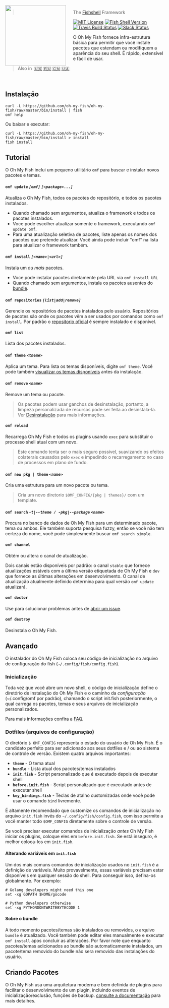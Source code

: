 <img src="https://cdn.rawgit.com/oh-my-fish/oh-my-fish/e4f1c2e0219a17e2c748b824004c8d0b38055c16/docs/logo.svg" align="left" width="192px" height="192px"/>
<img align="left" width="0" height="192px" hspace="10"/>


> The <a href="http://fishshell.com">Fishshell</a> Framework

[![MIT License](https://img.shields.io/badge/license-MIT-007EC7.svg?style=flat-square)](/LICENSE.md) [![Fish Shell Version](https://img.shields.io/badge/fish-≥v2.2.0-007EC7.svg?style=flat-square)](http://fishshell.com) [![Travis Build Status](http://img.shields.io/travis/oh-my-fish/oh-my-fish.svg?style=flat-square)](https://travis-ci.org/oh-my-fish/oh-my-fish) [![Slack Status](https://oh-my-fish-slack.herokuapp.com/badge.svg)](https://oh-my-fish-slack.herokuapp.com)


O Oh My Fish fornece infra-estrutura básica para permitir que você instale pacotes que estendam ou modifiquem a aparência do seu shell. É rápido, extensível e fácil de usar.

> Also in&nbsp;
> <a href="../../README.md">🇺🇸</a>
> <a href="../ru-RU/README.md">🇷🇺</a>
> <a href="../zh-CN/README.md">🇨🇳</a>
> <a href="../uk-UA/README.md">🇺🇦</a>


<br>

## Instalação

```fish
curl -L https://github.com/oh-my-fish/oh-my-fish/raw/master/bin/install | fish
omf help
```

Ou baixar e executar:

```fish
curl -L https://github.com/oh-my-fish/oh-my-fish/raw/master/bin/install > install
fish install
```

## Tutorial

O Oh My Fish inclui um pequeno utilitário `omf` para buscar e instalar novos pacotes e temas.

#### `omf update` _`[omf]`_ _`[<package>...]`_

Atualiza o Oh My Fish, todos os pacotes do repositório, e todos os pacotes instalados.

- Quando chamado sem argumentos, atualiza o framework e todos os pacotes instalados.
- Voce pode escolher atualizar somente o framework, executando `omf update omf`.
- Para uma atualização seletiva de pacotes, liste apenas os nomes dos pacotes que pretende atualizar. Você ainda pode incluir "omf" na lista para atualizar o framework também.

#### `omf install` _`[<name>|<url>]`_

Instala um _ou mais_ pacotes.

- Voce pode instalar pacotes diretamente pela URL via `omf install URL`
- Quando chamado sem argumentos, instala os pacotes ausentes do [bundle](#dotfiles).

#### `omf repositories` _`[list|add|remove]`_

Gerencie os repositórios de pacotes instalados pelo usuário. Repositórios de pacotes são onde os pacotes vêm a ser usados por comandos como `omf install`. Por padrão o [repositorio oficial](https://github.com/oh-my-fish/packages-main) é sempre instalado e disponível.

#### `omf list`

Lista dos pacotes instalados.

#### `omf theme` _`<theme>`_

Aplica um tema. Para lista os temas disponíveis, digite `omf theme`. Você pode também [visualizar os temas disponíveis](/docs/Themes.md) antes da instalação.

#### `omf remove` _`<name>`_

Remove um tema ou pacote.

> Os pacotes podem usar ganchos de desinstalação, portanto, a limpeza personalizada de recursos pode ser feita ao desinstalá-la. Ver [Desinstalação](/docs/en-US/Packages.md#uninstall) para mais informações.

#### `omf reload`

Recarrega Oh My Fish e todos os plugins usando `exec` para substituir o processo shell atual com um novo.

> Este comando tenta ser o mais seguro possivel, suavizando os efeitos colaterais causados pelo `exec` e impedindo o recarregamento no caso de processos em plano de fundo.

#### `omf new pkg | theme` _`<name>`_

Cria uma estrutura para um novo pacote ou tema.

> Cria um novo diretorio `$OMF_CONFIG/{pkg | themes}/` com um template.

#### `omf search` _`-t|--theme / -pkg|--package`_ _`<name>`_

Procura no banco de dados de Oh My Fish para um determinado pacote, tema ou ambos. Ele também suporta pesquisa fuzzy, então se você não tem certeza do nome, você pode simplesmente buscar `omf search simple`.

#### `omf channel`

Obtém ou altera o canal de atualização.

Dois canais estão disponíveis por padrão: o canal `stable` que fornece atualizações estáveis com a última versão etiquetada de Oh My Fish e `dev` que fornece as últimas alterações em desenvolvimento. O canal de atualização atualmente definido determina para qual versão `omf update` atualizará.

#### `omf doctor`

Use para solucionar problemas antes de [abrir um issue][omf-issues-new].

#### `omf destroy`

Desinstala o Oh My Fish.

## Avançado

O instalador do Oh My Fish coloca seu código de inicialização no arquivo de configuração do fish (`~/.config/fish/config.fish`).

### Inicialização

Toda vez que você abre um novo shell, o código de inicialização define o diretório de instalação do Oh My Fish e o caminho da _configuração_ (~/.config/omf por padrão), chamando o script init.fish posteriormente, o qual carrega os pacotes, temas e
seus arquivos de inicialização personalizados.

Para mais informações confira a [FAQ](FAQ.md#o-que-exatamente-o-oh-my-fish-faz).

### Dotfiles (arquivos de configuração)

O diretório `$ OMF_CONFIG` representa o estado do usuário de Oh My Fish. É o candidato perfeito para ser adicionado aos seus dotfiles e / ou ao sistema de controle de versão. Existem quatro arquivos importantes:

- __`theme`__ - O tema atual
- __`bundle`__ - Lista atual dos  pacotes/temas instalados
- __`init.fish`__ - Script personalizado que é executado depois de executar shell
- __`before.init.fish`__ - Script personalizado que é executado antes de executar shell
- __`key_bindings.fish`__ - Teclas de atalho customizadas onde você pode usar o comando `bind` livremente.

É altamente recomendado que customize os comandos de inicialização no arquivo `init.fish` invés do `~/.config/fish/config.fish`, com isso permite a você manter todo `$OMF_CONFIG` diretamente sobre o controle de versão.

Se você precisar executar comandos de inicialização *antes* Oh My Fish iniciar os plugins, coloque eles em `before.init.fish`. Se está inseguro, é melhor coloca-los em `init.fish`.

#### Alterando variáveis em `init.fish`

Um dos mais comuns comandos de inicialização usados no `init.fish` é a definição de variáveis. Muito provavelmente, essas variáveis precisam estar disponíveis em qualquer sessão do shell. Para conseguir isso, defina-os globalmente. Por exemplo:

```fish
# Golang developers might need this one
set -xg GOPATH $HOME/gocode

# Python developers otherwise
set -xg PYTHONDONTWRITEBYTECODE 1
```

#### Sobre o bundle

A todo momento pacotes/temas são instalados ou removidos, o arquivo `bundle` é atualizado. Você também pode editar eles manualmente e executar `omf install` apos concluir as alterações. Por favor note que enquanto pacotes/temas adicionados ao bundle são automaticamente instalados, um pacote/tema removido do bundle não sera removido das instalações do usuário.

## Criando Pacotes

O Oh My Fish usa uma arquitetura moderna e bem definida de plugins para facilitar o desenvolvimento de um plugin, incluindo eventos de inicialização/exclusão, funções de backup. [consulte a documentação](docs/en-US/Packages.md) para mais detalhes.


[fishshell]: http://fishshell.com
[contributors]: https://github.com/oh-my-fish/oh-my-fish/graphs/contributors
[omf-pulls-link]: https://github.com/oh-my-fish/oh-my-fish/pulls
[omf-issues-new]: https://github.com/oh-my-fish/oh-my-fish/issues/new
[releases]: https://github.com/oh-my-fish/oh-my-fish/releases
